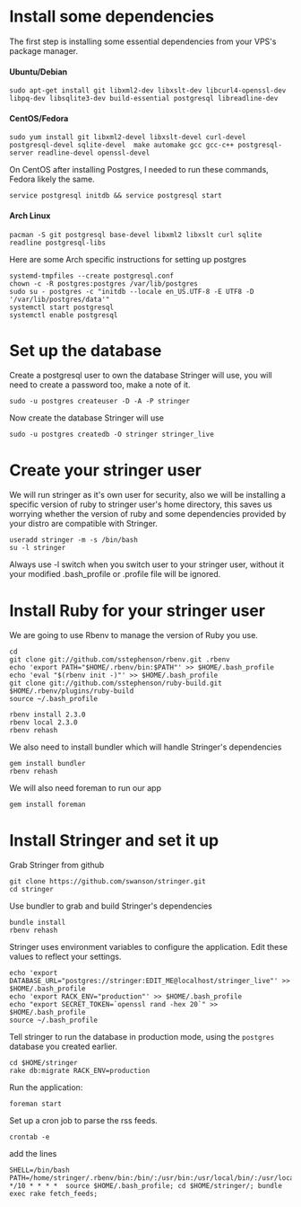 Install some dependencies
=========================

The first step is installing some essential dependencies from your VPS's package manager.

#### Ubuntu/Debian

    sudo apt-get install git libxml2-dev libxslt-dev libcurl4-openssl-dev libpq-dev libsqlite3-dev build-essential postgresql libreadline-dev

#### CentOS/Fedora

    sudo yum install git libxml2-devel libxslt-devel curl-devel postgresql-devel sqlite-devel  make automake gcc gcc-c++ postgresql-server readline-devel openssl-devel

On CentOS after installing Postgres, I needed to run these commands, Fedora likely the same.

    service postgresql initdb && service postgresql start

#### Arch Linux

    pacman -S git postgresql base-devel libxml2 libxslt curl sqlite readline postgresql-libs

Here are some Arch specific instructions for setting up postgres

    systemd-tmpfiles --create postgresql.conf
    chown -c -R postgres:postgres /var/lib/postgres
    sudo su - postgres -c "initdb --locale en_US.UTF-8 -E UTF8 -D '/var/lib/postgres/data'"
    systemctl start postgresql
    systemctl enable postgresql


Set up the database
===================

Create a postgresql user to own the database Stringer will use, you will need to create a password too, make a note of it.

    sudo -u postgres createuser -D -A -P stringer

Now create the database Stringer will use

    sudo -u postgres createdb -O stringer stringer_live

Create your stringer user
=========================

We will run stringer as it's own user for security, also we will be installing a specific version of ruby to stringer user's home directory, this saves us worrying whether the version of ruby and some dependencies provided by your distro are compatible with Stringer.

    useradd stringer -m -s /bin/bash
    su -l stringer

Always use -l switch when you switch user to your stringer user, without it your modified .bash_profile or .profile file will be ignored.

Install Ruby for your stringer user
===================================

We are going to use Rbenv to manage the version of Ruby you use.

    cd
    git clone git://github.com/sstephenson/rbenv.git .rbenv
    echo 'export PATH="$HOME/.rbenv/bin:$PATH"' >> $HOME/.bash_profile
    echo 'eval "$(rbenv init -)"' >> $HOME/.bash_profile
    git clone git://github.com/sstephenson/ruby-build.git $HOME/.rbenv/plugins/ruby-build
    source ~/.bash_profile

    rbenv install 2.3.0
    rbenv local 2.3.0
    rbenv rehash

We also need to install bundler which will handle Stringer's dependencies

    gem install bundler
    rbenv rehash

We will also need foreman to run our app

    gem install foreman

Install Stringer and set it up
==============================

Grab Stringer from github

    git clone https://github.com/swanson/stringer.git
    cd stringer

Use bundler to grab and build Stringer's dependencies

    bundle install
    rbenv rehash

Stringer uses environment variables to configure the application. Edit these values to reflect your settings.

    echo 'export DATABASE_URL="postgres://stringer:EDIT_ME@localhost/stringer_live"' >> $HOME/.bash_profile
    echo 'export RACK_ENV="production"' >> $HOME/.bash_profile
    echo "export SECRET_TOKEN=`openssl rand -hex 20`" >> $HOME/.bash_profile
    source ~/.bash_profile

Tell stringer to run the database in production mode, using the `postgres` database you created earlier.

    cd $HOME/stringer
    rake db:migrate RACK_ENV=production

Run the application:

    foreman start

Set up a cron job to parse the rss feeds.

    crontab -e

add the lines

    SHELL=/bin/bash
    PATH=/home/stringer/.rbenv/bin:/bin/:/usr/bin:/usr/local/bin/:/usr/local/sbin
    */10 * * * *  source $HOME/.bash_profile; cd $HOME/stringer/; bundle exec rake fetch_feeds;

